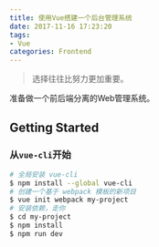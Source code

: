 ```yaml
---
title: 使用Vue搭建一个后台管理系统
date: 2017-11-16 17:23:20
tags:
- Vue
categories: Frontend
---
```

>选择往往比努力更加重要。

准备做一个前后端分离的Web管理系统。

<!--more-->

## Getting Started

### 从`vue-cli`开始

```bash
# 全局安装 vue-cli
$ npm install --global vue-cli
# 创建一个基于 webpack 模板的新项目
$ vue init webpack my-project
# 安装依赖，走你
$ cd my-project
$ npm install
$ npm run dev
```
